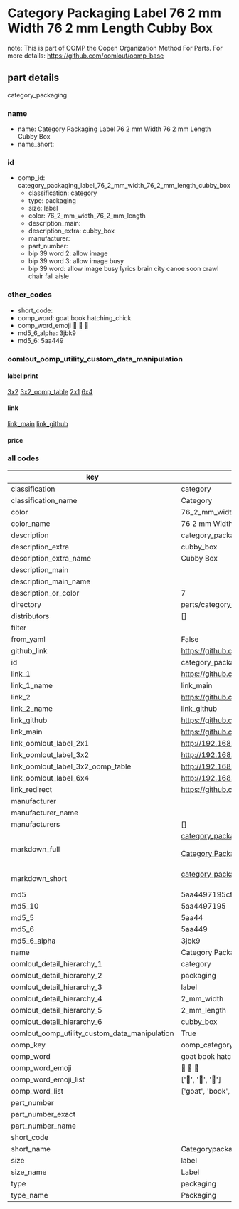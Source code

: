 # Category Packaging Label 76 2 mm Width 76 2 mm Length Cubby Box  

note: This is part of OOMP the Oopen Organization Method For Parts. For more details: https://github.com/oomlout/oomp_base

##  part details
  



category_packaging



### name
* name: Category Packaging Label 76 2 mm Width 76 2 mm Length Cubby Box
* name_short: 
### id
* oomp_id: category_packaging_label_76_2_mm_width_76_2_mm_length_cubby_box
  * classification: category
  * type: packaging
  * size: label
  * color: 76_2_mm_width_76_2_mm_length
  * description_main: 
  * description_extra: cubby_box
  * manufacturer: 
  * part_number: 
  * bip 39 word 2: allow image
  * bip 39 word 3: allow image busy
  * bip 39 word: allow image busy lyrics brain city canoe soon crawl chair fall aisle

### other_codes
* short_code: 
* oomp_word: goat book hatching_chick
* oomp_word_emoji :goat: :book: :hatching_chick:
* md5_6_alpha: 3jbk9
* md5_6: 5aa449






### oomlout_oomp_utility_custom_data_manipulation
#### label print
[3x2](http://192.168.1.245:1112/?label=oomp%203jbk9)
[3x2_oomp_table](http://192.168.1.108:1112/?label=oomp%203jbk9)
[2x1](http://192.168.1.242:1112/?label=oomp%203jbk9)
[6x4](http://192.168.1.55:1112/?label=oomp%203jbk9)    

#### link

[link_main](https://github.com/oomlout/oomlout_oomp_version_1_messy/tree/main/parts/category_packaging_label_76_2_mm_width_76_2_mm_length_cubby_box) [link_github](https://github.com/oomlout/oomlout_oomp_version_1_messy/tree/main/parts/category_packaging_label_76_2_mm_width_76_2_mm_length_cubby_box)                             

#### price







### all codes 
| key | value |  
| --- | --- |  
| classification | category |  
| classification_name | Category |  
| color | 76_2_mm_width_76_2_mm_length |  
| color_name | 76 2 mm Width 76 2 mm Length |  
| description | category_packaging |  
| description_extra | cubby_box |  
| description_extra_name | Cubby Box |  
| description_main |  |  
| description_main_name |  |  
| description_or_color | 7  |  
| directory | parts/category_packaging_label_76_2_mm_width_76_2_mm_length_cubby_box |  
| distributors | [] |  
| filter |  |  
| from_yaml | False |  
| github_link | https://github.com/oomlout/oomlout_oomp_part_src/tree/main/parts/category_packaging_label_76_2_mm_width_76_2_mm_length_cubby_box |  
| id | category_packaging_label_76_2_mm_width_76_2_mm_length_cubby_box |  
| link_1 | https://github.com/oomlout/oomlout_oomp_version_1_messy/tree/main/parts/category_packaging_label_76_2_mm_width_76_2_mm_length_cubby_box |  
| link_1_name | link_main |  
| link_2 | https://github.com/oomlout/oomlout_oomp_version_1_messy/tree/main/parts/category_packaging_label_76_2_mm_width_76_2_mm_length_cubby_box |  
| link_2_name | link_github |  
| link_github | https://github.com/oomlout/oomlout_oomp_version_1_messy/tree/main/parts/category_packaging_label_76_2_mm_width_76_2_mm_length_cubby_box |  
| link_main | https://github.com/oomlout/oomlout_oomp_version_1_messy/tree/main/parts/category_packaging_label_76_2_mm_width_76_2_mm_length_cubby_box |  
| link_oomlout_label_2x1 | http://192.168.1.242:1112/?label=oomp%203jbk9 |  
| link_oomlout_label_3x2 | http://192.168.1.245:1112/?label=oomp%203jbk9 |  
| link_oomlout_label_3x2_oomp_table | http://192.168.1.108:1112/?label=oomp%203jbk9 |  
| link_oomlout_label_6x4 | http://192.168.1.55:1112/?label=oomp%203jbk9 |  
| link_redirect | https://github.com/oomlout/oomlout_oomp_version_1_messy/tree/main/parts/category_packaging_label_76_2_mm_width_76_2_mm_length_cubby_box |  
| manufacturer |  |  
| manufacturer_name |  |  
| manufacturers | [] |  
| markdown_full | [category_packaging_label_76_2_mm_width_76_2_mm_length_cubby_box](none)<br>[](none)<br>[Category Packaging Label 76 2 Mm Width 76 2 Mm Length Cubby Box](none)<br><br> |  
| markdown_short | [category_packaging_label_76_2_mm_width_76_2_mm_length_cubby_box](none)<br><br> |  
| md5 | 5aa4497195cf4430a58d78563e5c5035 |  
| md5_10 | 5aa4497195 |  
| md5_5 | 5aa44 |  
| md5_6 | 5aa449 |  
| md5_6_alpha | 3jbk9 |  
| name | Category Packaging Label 76 2 mm Width 76 2 mm Length Cubby Box |  
| oomlout_detail_hierarchy_1 | category |  
| oomlout_detail_hierarchy_2 | packaging |  
| oomlout_detail_hierarchy_3 | label |  
| oomlout_detail_hierarchy_4 | 2_mm_width |  
| oomlout_detail_hierarchy_5 | 2_mm_length |  
| oomlout_detail_hierarchy_6 | cubby_box |  
| oomlout_oomp_utility_custom_data_manipulation | True |  
| oomp_key | oomp_category_packaging_label_76_2_mm_width_76_2_mm_length_cubby_box |  
| oomp_word | goat book hatching_chick |  
| oomp_word_emoji | :goat: :book: :hatching_chick: |  
| oomp_word_emoji_list | [':goat:', ':book:', ':hatching_chick:'] |  
| oomp_word_list | ['goat', 'book', 'hatching_chick'] |  
| part_number |  |  
| part_number_exact |  |  
| part_number_name |  |  
| short_code |  |  
| short_name | Categorypackaging |  
| size | label |  
| size_name | Label |  
| type | packaging |  
| type_name | Packaging |  
